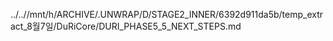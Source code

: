 ../..//mnt/h/ARCHIVE/.UNWRAP/D/STAGE2_INNER/6392d911da5b/temp_extract_8월7일/DuRiCore/DURI_PHASE5_5_NEXT_STEPS.md